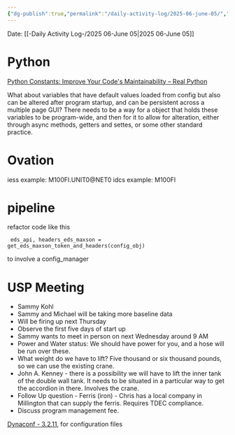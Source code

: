```yaml
---
{"dg-publish":true,"permalink":"/daily-activity-log/2025-06-june-05/","noteIcon":"","created":"2025-07-07T14:23:43.437-05:00"}
---
```


Date: [[-Daily Activity Log-/2025 06-June 05\|2025 06-June 05]]

# Python
[Python Constants: Improve Your Code's Maintainability – Real Python](https://realpython.com/python-constants/#handling-your-constants-in-a-real-world-project)

What about variables that have default values loaded from config but also can be altered after program startup, and can be persistent across a multiple page GUI? There needs to be a way for a object that holds these variables to be program-wide, and then for it to allow for alteration, either through async methods, getters and settes, or some other standard practice. 

# Ovation
iess example: M100FI.UNIT0@NET0
idcs example: M100FI

# pipeline
 refactor code like this 
```
 eds_api, headers_eds_maxson = get_eds_maxson_token_and_headers(config_obj)
```

to involve a config_manager

# USP Meeting
- Sammy Kohl
- Sammy and Michael will be taking more baseline data
- Will be firing up next Thursday
- Observe the first five days of start up
- Sammy wants to meet in person on next Wednesday around 9 AM
- Power and Water status: We should have power for you, and a hose will be run over these.
- What weight do we have to lift? Five thousand or six thousand pounds, so we can use the existing crane.
- John A. Kenney - there is a possibility we will have to lift the inner tank of the double wall tank. It needs to be situated in a particular way to get the accordion in there. Involves the crane.
- Follow Up question - Ferris (iron) - Chris has a local company in Millington that can supply the ferris. Requires TDEC compliance.
- Discuss program management fee.


[Dynaconf - 3.2.11](https://www.dynaconf.com/#install-from-pypi), for configuration files
